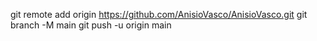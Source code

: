 git remote add origin https://github.com/AnisioVasco/AnisioVasco.git
git branch -M main
git push -u origin main
